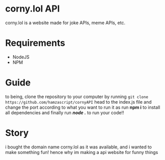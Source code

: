 # corny.lol API
corny.lol is a website made for joke APIs, meme APIs, etc. 

# Requirements
- NodeJS
- NPM
  
# Guide
to being, clone the repository to your computer by running ```git clone https://github.com/hamzascript/cornyAPI```
head to the index.js file and change the port according to what you want to run it as
run **npm i** to install all dependencies
and finally run ***node .***  to run your code!!

# Story
i bought the domain name corny.lol as it was available, and i wanted to make something fun! hence why im making a api website for funny things
